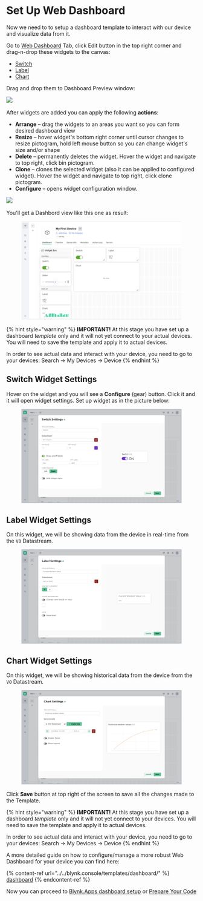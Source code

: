 # Set Up Web Dashboard

Now we need to to setup a dashboard template to interact with our device and visualize data from it.

Go to [Web Dashboard](../../blynk.console/templates/dashboard/) Tab, click Edit button in the top right corner and drag-n-drop these widgets to the canvas:

* [Switch](../../blynk.console/widgets-console/switch.md)
* [Label](../../blynk.console/widgets-console/label.md)
* [Chart](../../blynk.console/widgets-console/chart.md)

Drag and drop them to Dashboard Preview window:

![](https://gblobscdn.gitbook.com/assets%2F-MBFTVMf7L6S67HOuqVC%2F-MVMYDq0TRdqW29XdjDl%2F-MVN7FVW7Np3NfDOn3a3%2Fadd\_widgets.gif?alt=media\&token=b1f61faa-acc1-46a8-ad65-5dff6b4039bc)

After widgets are added you can apply the following **actions**:

* **Arrange** – drag the widgets to an areas you want so you can form desired dashboard view
* **Resize** – hover widget's bottom right corner until cursor changes to resize pictogram, hold left mouse button so you can change widget's size and/or shape
* **Delete** – permanently deletes the widget. Hover the widget and navigate to top right, click bin pictogram.
* **Clone** – clones the selected widget (also it can be applied to configured widget). Hover the widget and navigate to top right, click clone pictogram.
* **Configure** – opens widget configuration window.

![](https://gblobscdn.gitbook.com/assets%2F-MBFTVMf7L6S67HOuqVC%2F-MVMYDq0TRdqW29XdjDl%2F-MVNG7AC55GueGyh3LsB%2Fwidget\_ext\_actions.gif?alt=media\&token=b3652d5e-eff2-4187-97fd-58a588151e3b)

You'll get a Dashbord view like this one as result:

<figure><img src="../../.gitbook/assets/12-templ quick setup-web dashboard 1.png" alt=""><figcaption></figcaption></figure>

{% hint style="warning" %}
**IMPORTANT!** At this stage you have set up a dashboard _template_ only and it will not yet connect to your actual devices. You will need to save the template and apply it to actual devices.

In order to see actual data and interact with your device, you need to go to your devices: Search -> My Devices -> Device&#x20;
{% endhint %}

## Switch Widget Settings

Hover on the widget and you will see a **Configure** (gear) button. Click it and it will open widget settings. Set up widget as in the picture below:

<figure><img src="../../.gitbook/assets/13-templ quick setup-web dash-switch set 1.png" alt=""><figcaption></figcaption></figure>

## Label Widget Settings

On this widget, we will be showing data from the device in real-time from the `V0` Datastream.

<figure><img src="../../.gitbook/assets/14-templ quick set-web dash-label set 1.png" alt=""><figcaption></figcaption></figure>

## Chart Widget Settings

On this widget, we will be showing historical data from the device from the `V0` Datastream.

<figure><img src="../../.gitbook/assets/15-templ quick set-web dash-chart set 1.png" alt=""><figcaption></figcaption></figure>

Click **Save** button at top right of the screen to save all the changes made to the Template.

{% hint style="warning" %}
**IMPORTANT!** At this stage you have set up a dashboard _template_ only and it will not yet connect to your devices. You will need to save the template and apply it to actual devices.

In order to see actual data and interact with your device, you need to go to your devices: Search -> My Devices -> Device&#x20;
{% endhint %}

A more detailed guide on how to configure/manage a more robust Web Dashboard for your device you can find here:

{% content-ref url="../../blynk.console/templates/dashboard/" %}
[dashboard](../../blynk.console/templates/dashboard/)
{% endcontent-ref %}

Now you can proceed to [Blynk.Apps dashboard setup](set-up-mobile-app-dashboard.md) or [Prepare Your Code](prepare-code.md)
